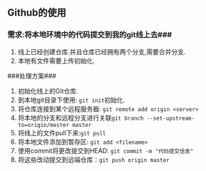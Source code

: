 ## Github的使用 ##
### 需求:将本地环境中的代码提交到我的git线上去###
1. 线上已经创建仓库.并且仓库已经拥有两个分支,需要合并分支.
2. 本地有文件需要上传初始化.

###处理方案###
1. 初始化线上的Git仓库.
2. 到本地git目录下使用: `git init`初始化. 
3. 将仓库连接到某个远程服务器: `git remote add origin <server>`
4. 将本地的分支和远程分支进行关联`git branch --set-upstream-to=origin/master master`
4. 将线上的文件pull下来:`git pull`
5. 将本地文件添加到暂存区: `git add <filename>`
6. 使用commit将更改提交到HEAD: `git commit -m "代码提交信息"`
7. 将这些改动提交到远端仓库：`git push origin master` 




